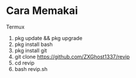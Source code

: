 # Cara Memakai

Termux
1. pkg update && pkg upgrade
2. pkg install bash
3. pkg install git
4. git clone https://github.com/ZXGhost1337/revip
5. cd revip
6. bash revip.sh
